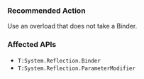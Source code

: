 ### Recommended Action
Use an overload that does not take a Binder.

### Affected APIs
* `T:System.Reflection.Binder`
* `T:System.Reflection.ParameterModifier`
